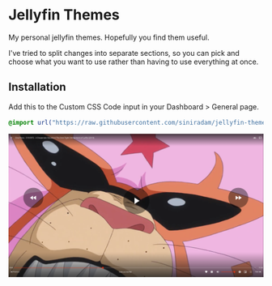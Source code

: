 # Jellyfin Themes
My personal jellyfin themes. Hopefully you find them useful.

I've tried to split changes into separate sections, so you can pick and choose what you want to use rather than having to use everything at once.


## Installation
Add this to the Custom CSS Code input in your Dashboard > General page.
```css
@import url("https://raw.githubusercontent.com/siniradam/jellyfin-themes/refs/heads/main/comfort/main.css");
```

![Comfort Player](https://raw.githubusercontent.com/siniradam/jellyfin-themes/main/comfort/screenshots/player.png)


